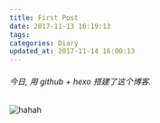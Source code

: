 ```yaml
---
title: First Post
date: 2017-11-13 16:19:13
tags:
categories: Diary
updated_at: 2017-11-14 16:00:13
---
```

###### 今日, 用 github + hexo 搭建了这个博客.  
![hahah](images/saturn_for_tablet_nude.jpg)
